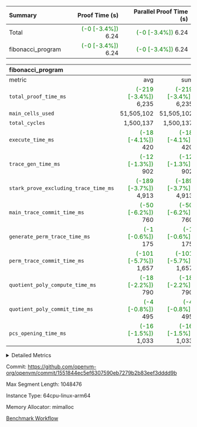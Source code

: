 | Summary | Proof Time (s) | Parallel Proof Time (s) |
|:---|---:|---:|
| Total | <span style='color: green'>(-0 [-3.4%])</span> 6.24 | <span style='color: green'>(-0 [-3.4%])</span> 6.24 |
| fibonacci_program | <span style='color: green'>(-0 [-3.4%])</span> 6.24 | <span style='color: green'>(-0 [-3.4%])</span> 6.24 |


| fibonacci_program |||||
|:---|---:|---:|---:|---:|
|metric|avg|sum|max|min|
| `total_proof_time_ms ` | <span style='color: green'>(-219 [-3.4%])</span> 6,235 | <span style='color: green'>(-219 [-3.4%])</span> 6,235 | <span style='color: green'>(-219 [-3.4%])</span> 6,235 | <span style='color: green'>(-219 [-3.4%])</span> 6,235 |
| `main_cells_used     ` |  51,505,102 |  51,505,102 |  51,505,102 |  51,505,102 |
| `total_cycles        ` |  1,500,137 |  1,500,137 |  1,500,137 |  1,500,137 |
| `execute_time_ms     ` | <span style='color: green'>(-18 [-4.1%])</span> 420 | <span style='color: green'>(-18 [-4.1%])</span> 420 | <span style='color: green'>(-18 [-4.1%])</span> 420 | <span style='color: green'>(-18 [-4.1%])</span> 420 |
| `trace_gen_time_ms   ` | <span style='color: green'>(-12 [-1.3%])</span> 902 | <span style='color: green'>(-12 [-1.3%])</span> 902 | <span style='color: green'>(-12 [-1.3%])</span> 902 | <span style='color: green'>(-12 [-1.3%])</span> 902 |
| `stark_prove_excluding_trace_time_ms` | <span style='color: green'>(-189 [-3.7%])</span> 4,913 | <span style='color: green'>(-189 [-3.7%])</span> 4,913 | <span style='color: green'>(-189 [-3.7%])</span> 4,913 | <span style='color: green'>(-189 [-3.7%])</span> 4,913 |
| `main_trace_commit_time_ms` | <span style='color: green'>(-50 [-6.2%])</span> 760 | <span style='color: green'>(-50 [-6.2%])</span> 760 | <span style='color: green'>(-50 [-6.2%])</span> 760 | <span style='color: green'>(-50 [-6.2%])</span> 760 |
| `generate_perm_trace_time_ms` | <span style='color: green'>(-1 [-0.6%])</span> 175 | <span style='color: green'>(-1 [-0.6%])</span> 175 | <span style='color: green'>(-1 [-0.6%])</span> 175 | <span style='color: green'>(-1 [-0.6%])</span> 175 |
| `perm_trace_commit_time_ms` | <span style='color: green'>(-101 [-5.7%])</span> 1,657 | <span style='color: green'>(-101 [-5.7%])</span> 1,657 | <span style='color: green'>(-101 [-5.7%])</span> 1,657 | <span style='color: green'>(-101 [-5.7%])</span> 1,657 |
| `quotient_poly_compute_time_ms` | <span style='color: green'>(-18 [-2.2%])</span> 790 | <span style='color: green'>(-18 [-2.2%])</span> 790 | <span style='color: green'>(-18 [-2.2%])</span> 790 | <span style='color: green'>(-18 [-2.2%])</span> 790 |
| `quotient_poly_commit_time_ms` | <span style='color: green'>(-4 [-0.8%])</span> 495 | <span style='color: green'>(-4 [-0.8%])</span> 495 | <span style='color: green'>(-4 [-0.8%])</span> 495 | <span style='color: green'>(-4 [-0.8%])</span> 495 |
| `pcs_opening_time_ms ` | <span style='color: green'>(-16 [-1.5%])</span> 1,033 | <span style='color: green'>(-16 [-1.5%])</span> 1,033 | <span style='color: green'>(-16 [-1.5%])</span> 1,033 | <span style='color: green'>(-16 [-1.5%])</span> 1,033 |



<details>
<summary>Detailed Metrics</summary>

| group | num_segments | keygen_time_ms | commit_exe_time_ms |
| --- | --- | --- | --- |
| fibonacci_program | 1 | 341 | 6 | 

| group | air_name | quotient_deg | interactions | constraints |
| --- | --- | --- | --- | --- |
| fibonacci_program | AccessAdapterAir<16> | 2 | 5 | 14 | 
| fibonacci_program | AccessAdapterAir<2> | 2 | 5 | 14 | 
| fibonacci_program | AccessAdapterAir<32> | 2 | 5 | 14 | 
| fibonacci_program | AccessAdapterAir<4> | 2 | 5 | 14 | 
| fibonacci_program | AccessAdapterAir<64> | 2 | 5 | 14 | 
| fibonacci_program | AccessAdapterAir<8> | 2 | 5 | 14 | 
| fibonacci_program | BitwiseOperationLookupAir<8> | 2 | 2 | 4 | 
| fibonacci_program | MemoryMerkleAir<8> | 2 | 4 | 40 | 
| fibonacci_program | PersistentBoundaryAir<8> | 2 | 3 | 6 | 
| fibonacci_program | PhantomAir | 2 | 3 | 5 | 
| fibonacci_program | Poseidon2PeripheryAir<BabyBearParameters>, 1> | 2 | 1 | 286 | 
| fibonacci_program | ProgramAir | 1 | 1 | 4 | 
| fibonacci_program | RangeTupleCheckerAir<2> | 1 | 1 | 4 | 
| fibonacci_program | VariableRangeCheckerAir | 1 | 1 | 4 | 
| fibonacci_program | VmAirWrapper<Rv32BaseAluAdapterAir, BaseAluCoreAir<4, 8> | 2 | 19 | 43 | 
| fibonacci_program | VmAirWrapper<Rv32BaseAluAdapterAir, LessThanCoreAir<4, 8> | 2 | 17 | 39 | 
| fibonacci_program | VmAirWrapper<Rv32BaseAluAdapterAir, ShiftCoreAir<4, 8> | 2 | 23 | 90 | 
| fibonacci_program | VmAirWrapper<Rv32BranchAdapterAir, BranchEqualCoreAir<4> | 2 | 11 | 25 | 
| fibonacci_program | VmAirWrapper<Rv32BranchAdapterAir, BranchLessThanCoreAir<4, 8> | 2 | 13 | 41 | 
| fibonacci_program | VmAirWrapper<Rv32CondRdWriteAdapterAir, Rv32JalLuiCoreAir> | 2 | 10 | 22 | 
| fibonacci_program | VmAirWrapper<Rv32HintStoreAdapterAir, Rv32HintStoreCoreAir> | 2 | 15 | 17 | 
| fibonacci_program | VmAirWrapper<Rv32JalrAdapterAir, Rv32JalrCoreAir> | 2 | 16 | 20 | 
| fibonacci_program | VmAirWrapper<Rv32LoadStoreAdapterAir, LoadSignExtendCoreAir<4, 8> | 2 | 18 | 33 | 
| fibonacci_program | VmAirWrapper<Rv32LoadStoreAdapterAir, LoadStoreCoreAir<4> | 2 | 17 | 38 | 
| fibonacci_program | VmAirWrapper<Rv32MultAdapterAir, DivRemCoreAir<4, 8> | 2 | 25 | 88 | 
| fibonacci_program | VmAirWrapper<Rv32MultAdapterAir, MulHCoreAir<4, 8> | 2 | 24 | 38 | 
| fibonacci_program | VmAirWrapper<Rv32MultAdapterAir, MultiplicationCoreAir<4, 8> | 2 | 19 | 26 | 
| fibonacci_program | VmAirWrapper<Rv32RdWriteAdapterAir, Rv32AuipcCoreAir> | 2 | 11 | 15 | 
| fibonacci_program | VmConnectorAir | 2 | 3 | 9 | 

| group | air_name | segment | rows | prep_cols | perm_cols | main_cols | cells |
| --- | --- | --- | --- | --- | --- | --- | --- |
| fibonacci_program | AccessAdapterAir<8> | 0 | 64 |  | 24 | 17 | 2,624 | 
| fibonacci_program | BitwiseOperationLookupAir<8> | 0 | 65,536 | 3 | 8 | 2 | 655,360 | 
| fibonacci_program | MemoryMerkleAir<8> | 0 | 512 |  | 20 | 32 | 26,624 | 
| fibonacci_program | PersistentBoundaryAir<8> | 0 | 64 |  | 12 | 20 | 2,048 | 
| fibonacci_program | PhantomAir | 0 | 2 |  | 12 | 6 | 36 | 
| fibonacci_program | Poseidon2PeripheryAir<BabyBearParameters>, 1> | 0 | 256 |  | 8 | 300 | 78,848 | 
| fibonacci_program | ProgramAir | 0 | 4,096 |  | 8 | 10 | 73,728 | 
| fibonacci_program | RangeTupleCheckerAir<2> | 0 | 524,288 | 2 | 8 | 1 | 4,718,592 | 
| fibonacci_program | VariableRangeCheckerAir | 0 | 262,144 | 2 | 8 | 1 | 2,359,296 | 
| fibonacci_program | VmAirWrapper<Rv32BaseAluAdapterAir, BaseAluCoreAir<4, 8> | 0 | 1,048,576 |  | 80 | 36 | 121,634,816 | 
| fibonacci_program | VmAirWrapper<Rv32BaseAluAdapterAir, LessThanCoreAir<4, 8> | 0 | 524,288 |  | 40 | 37 | 40,370,176 | 
| fibonacci_program | VmAirWrapper<Rv32BaseAluAdapterAir, ShiftCoreAir<4, 8> | 0 | 2 |  | 52 | 53 | 210 | 
| fibonacci_program | VmAirWrapper<Rv32BranchAdapterAir, BranchEqualCoreAir<4> | 0 | 262,144 |  | 48 | 26 | 19,398,656 | 
| fibonacci_program | VmAirWrapper<Rv32BranchAdapterAir, BranchLessThanCoreAir<4, 8> | 0 | 8 |  | 56 | 32 | 704 | 
| fibonacci_program | VmAirWrapper<Rv32CondRdWriteAdapterAir, Rv32JalLuiCoreAir> | 0 | 131,072 |  | 44 | 18 | 8,126,464 | 
| fibonacci_program | VmAirWrapper<Rv32HintStoreAdapterAir, Rv32HintStoreCoreAir> | 0 | 4 |  | 36 | 26 | 248 | 
| fibonacci_program | VmAirWrapper<Rv32JalrAdapterAir, Rv32JalrCoreAir> | 0 | 16 |  | 36 | 28 | 1,024 | 
| fibonacci_program | VmAirWrapper<Rv32LoadStoreAdapterAir, LoadStoreCoreAir<4> | 0 | 32 |  | 72 | 40 | 3,584 | 
| fibonacci_program | VmAirWrapper<Rv32RdWriteAdapterAir, Rv32AuipcCoreAir> | 0 | 16 |  | 28 | 21 | 784 | 
| fibonacci_program | VmConnectorAir | 0 | 2 | 1 | 12 | 4 | 32 | 

| group | segment | trace_gen_time_ms | total_proof_time_ms | total_cycles | total_cells | stark_prove_excluding_trace_time_ms | quotient_poly_compute_time_ms | quotient_poly_commit_time_ms | perm_trace_commit_time_ms | pcs_opening_time_ms | main_trace_commit_time_ms | main_cells_used | generate_perm_trace_time_ms | execute_time_ms |
| --- | --- | --- | --- | --- | --- | --- | --- | --- | --- | --- | --- | --- | --- | --- |
| fibonacci_program | 0 | 902 | 6,235 | 1,500,137 | 197,453,854 | 4,913 | 790 | 495 | 1,657 | 1,033 | 760 | 51,505,102 | 175 | 420 | 

</details>


Commit: https://github.com/openvm-org/openvm/commit/1551844ec5ef6307590eb7279b2b83eef3dddd9b

Max Segment Length: 1048476

Instance Type: 64cpu-linux-arm64

Memory Allocator: mimalloc

[Benchmark Workflow](https://github.com/openvm-org/openvm/actions/runs/12656634146)

